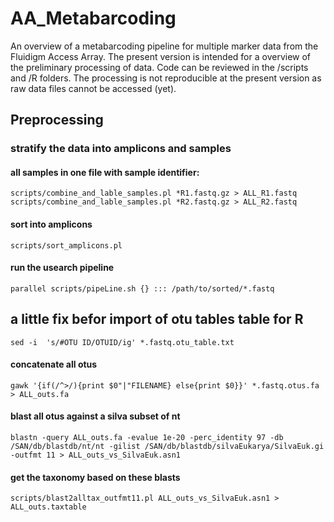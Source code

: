 # AA_Metabarcoding

An overview of a metabarcoding pipeline for multiple marker data from
the Fluidigm Access Array. The present version is intended for a
overview of the preliminary processing of data. Code can be reviewed
in the /scripts and /R folders. The processing is not reproducible at
the present version as raw data files cannot be accessed (yet). 

## Preprocessing

### stratify the data into amplicons and samples
#### all samples in one file with sample identifier:
```shell
scripts/combine_and_lable_samples.pl *R1.fastq.gz > ALL_R1.fastq
scripts/combine_and_lable_samples.pl *R2.fastq.gz > ALL_R2.fastq
```

#### sort into amplicons
`scripts/sort_amplicons.pl`

#### run the usearch pipeline 
`parallel scripts/pipeLine.sh {} ::: /path/to/sorted/*.fastq`

## a little fix befor import of otu tables  table for R
`sed -i  's/#OTU ID/OTUID/ig' *.fastq.otu_table.txt`

#### concatenate all otus
`gawk '{if(/^>/){print $0"|"FILENAME} else{print $0}}' *.fastq.otus.fa > ALL_outs.fa`

#### blast all otus against a silva subset of nt
`blastn -query ALL_outs.fa -evalue 1e-20 -perc_identity 97 -db /SAN/db/blastdb/nt/nt -gilist /SAN/db/blastdb/silvaEukarya/SilvaEuk.gi  -outfmt 11 > ALL_outs_vs_SilvaEuk.asn1`

#### get the taxonomy based on these blasts
`scripts/blast2alltax_outfmt11.pl ALL_outs_vs_SilvaEuk.asn1 > ALL_outs.taxtable`

